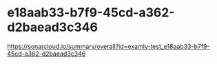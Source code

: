# e18aab33-b7f9-45cd-a362-d2baead3c346
https://sonarcloud.io/summary/overall?id=examly-test_e18aab33-b7f9-45cd-a362-d2baead3c346
